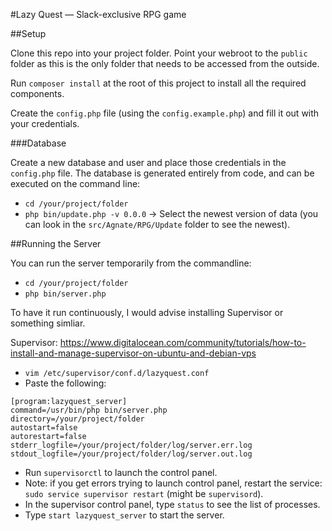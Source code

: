 #Lazy Quest — Slack-exclusive RPG game

##Setup

Clone this repo into your project folder. Point your webroot to the `public` folder as this is the only folder that needs to be accessed from the outside.

Run `composer install` at the root of this project to install all the required components.

Create the `config.php` file (using the `config.example.php`) and fill it out with your credentials.


###Database

Create a new database and user and place those credentials in the `config.php` file. The database is generated entirely from code, and can be executed on the command line:

- `cd /your/project/folder`
- `php bin/update.php -v 0.0.0` &rarr; Select the newest version of data (you can look in the `src/Agnate/RPG/Update` folder to see the newest).


##Running the Server

You can run the server temporarily from the commandline:

- `cd /your/project/folder`
- `php bin/server.php`

To have it run continuously, I would advise installing Supervisor or something simliar.

Supervisor: https://www.digitalocean.com/community/tutorials/how-to-install-and-manage-supervisor-on-ubuntu-and-debian-vps

- `vim /etc/supervisor/conf.d/lazyquest.conf`
- Paste the following:

```
[program:lazyquest_server]
command=/usr/bin/php bin/server.php
directory=/your/project/folder
autostart=false
autorestart=false
stderr_logfile=/your/project/folder/log/server.err.log
stdout_logfile=/your/project/folder/log/server.out.log
```

- Run `supervisorctl` to launch the control panel.
- Note: if you get errors trying to launch control panel, restart the service: `sudo service supervisor restart` (might be `supervisord`).
- In the supervisor control panel, type `status` to see the list of processes.
- Type `start lazyquest_server` to start the server.